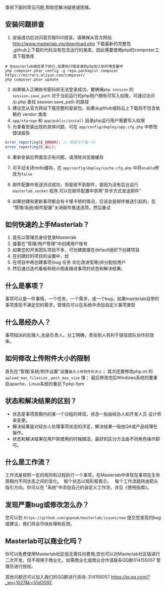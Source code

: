 查阅下面的常见问题,帮助您解决疑惑或困难。


## 安装问题排查

1. 安装成功后访问首页报500错误，请确保从官方网站 http://www.masterlab.vip/download.php 下载最新的完整包  
   ,github上下载的代码没有包含运行的类库，因此需要使用php的composer工具下载类库
```                   
# 在masterlab根目录下执行,如果执行错误请将php加入到环境变量中
php composer.phar config -g repo.packagist composer https://mirrors.aliyun.com/composer/
php composer.phar update
```  
2. 如果输入正确账号密码却无法登录成功，要确保`php session` 的 `session.save_path` 对于当前运行的php用户拥有可写入权限，可通过访问 /p.php 查找 session.save_path 的路径
3. 建议您从官方网站下载完整的安装包，如果从github或码云上下载则不包含依赖的 vendor 类库
4. `app/storage` 和 `app/public/install` 目录php运行用户需要写入权限
5. 为查看安装出现的具体问题，可在 `app/config/deploy/app.cfg.php` 中修改错误报告
```php
error_reporting(E_ERROR); // 修改为下面一行
error_reporting(E_ALL);
```
6. 重新安装后界面显示有问题，请清除浏览器缓存

7. 可手动关闭redis缓存，在  `app/config/deploy/cache.cfg.php` 中将`enable`修改为`false`

8. 邮件配置中发送测试成功，但是收不到邮件，是因为没有后台运行 `masterlab_socket` 程序,可以在邮件配置中禁用"异步方式发送邮件" 

9. 如果创建和更新事项都会有卡慢卡顿的情况，应该会是邮件推送引起的，在 “管理/系统/邮件配置”关闭邮件推送选项，然后重试  



## 如何快速的上手Masterlab？

1. 首先以管理员身份登录Masterlab
2. 接着在"管理/用户管理"中创建用户账号
3. 如果您的开发团队项目不多，可创建直接在default组织下创建项目
4. 在创建好的项目的设置中，给
5. 在项目中再创建事项(bug 任务 优化改进型等)并分配给用户
6. 然后通过迭代看板和统计图表跟进事项的状态和解决结果。

## 什么是事项？

事项可以是一件事情，一个任务，一个需求，或一个bug，如果masterlab自带的事项类型不满足您的需求，管理员可以在系统中添加自定义事项类型

## 什么是经办人？

事项指派的处理人,也是负责人。分工明确，责任到人有利于提高团队协作的效率。

## 如何修改上传附件大小的限制
  首先在"管理/系统/附件设置"设置`最大上传附件的大小`；
  其次还要修改php.ini 的 `upload_max_filesize` , `post_max_size` 值；
  最后修改完后Windows系统的要重启apache，Linux系统的重启下php-fpm


## 状态和解决结果的区别？

- 状态是事项周期内的某一个过程的体现，状态一般由经办人如开发人员 设计师来变更。
- 解决结果是对经办人处理事项状态的评定，解决结果一般由QA或产品经理在操作。
- 状态和解决结果在用户刚使用的时候搞混，最好的区分方法由不同角色操作即可。

## 什么是工作流？

工作流是按照一定的规则和过程执行一个事项，在Masterlab中体现在事项在生命周期内不同状态之间的变化。 每个状态以矩形框表示。 
每个工作流跳转由箭头指引方向。你可以在 "系统"中添加自己的自定义工作流，详见《使用指南》。


## 发现严重bug或修改怎么办？

您可以到 `https://github.com/gopeak/masterlab/issues/new` 提交您发现的bug或建议，我们将会尽快处理和反馈。


## Masterlab可以商业化吗？
你可以免费使用Masterlab社区版无需任何费用,您也可以对Masterlab社区版进行二次开发，但不得用于商业化，如需商业化或商业合作请联系QQ群314155057 管理员进行授权。


其他问题还可以加入我们的QQ群进行咨询: 314155057 https://jq.qq.com/?_wv=1027&k=51oDG9Z
